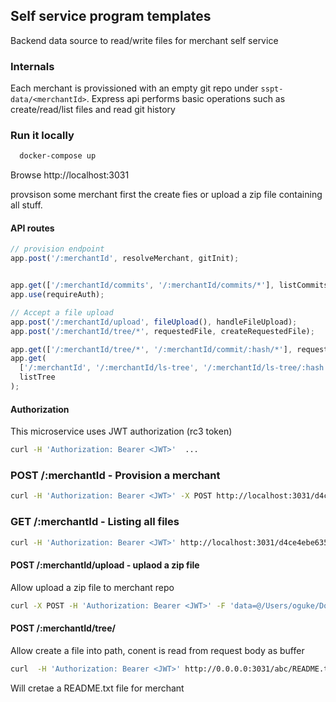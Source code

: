 ## Self service program templates

Backend data source to read/write files for merchant self service

### Internals

Each merchant is provissioned with an empty git repo under `sspt-data/<merchantId>`. Express api performs basic operations such as create/read/list files and read git history


### Run it locally 

```sh
  docker-compose up
```

Browse http://localhost:3031

provsison some merchant first the create fies or upload a zip file containing all stuff.


#### API routes

```js
// provision endpoint
app.post('/:merchantId', resolveMerchant, gitInit);


app.get(['/:merchantId/commits', '/:merchantId/commits/*'], listCommits);
app.use(requireAuth);

// Accept a file upload 
app.post('/:merchantId/upload', fileUpload(), handleFileUpload);
app.post('/:merchantId/tree/*', requestedFile, createRequestedFile);

app.get(['/:merchantId/tree/*', '/:merchantId/commit/:hash/*'], requestedFile, responseMimeType, showRequestedFile);
app.get(
  ['/:merchantId', '/:merchantId/ls-tree', '/:merchantId/ls-tree/:hash', '/:merchantId/ls-tree/:hash/*'],
  listTree
);
```

#### Authorization 
This microservice uses JWT authorization (rc3 token)

```sh
curl -H 'Authorization: Bearer <JWT>'  ...
```

### POST /:merchantId - Provision a merchant

```sh 
curl -H 'Authorization: Bearer <JWT>' -X POST http://localhost:3031/d4ce4ebe635211e8bf29bc764e1107f2/
```

### GET /:merchantId - Listing all files


```sh
curl -H 'Authorization: Bearer <JWT>' http://localhost:3031/d4ce4ebe635211e8bf29bc764e1107f2/
```


#### POST /:merchantId/upload - uplaod a zip file 

Allow upload a zip file to merchant repo

```sh
curl -X POST -H 'Authorization: Bearer <JWT>' -F 'data=@/Users/oguke/Downloads/smi-template-6.zip' http://localhost:3031/d4ce4ebe635211e8bf29bc764e1107f2/upload
```


#### POST /:merchantId/tree/<any file path>

Allow create a file into path, conent is read from request body as buffer

```sh
curl  -H 'Authorization: Bearer <JWT>' http://0.0.0.0:3031/abc/README.txt -d "Hola mundo"
```
Will cretae a README.txt file for merchant

